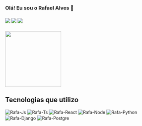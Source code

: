 ### Olá! Eu sou o Rafael Alves 👋

###

<a href="https://instagram.com/rafael.alves92" target="_blank"><img src="https://img.shields.io/badge/Instagram-E4405F?style=for-the-badge&logo=instagram&logoColor=white"></a> 
<a href="https://www.linkedin.com/in/rafaelalves92" target="_blank"><img src="https://img.shields.io/badge/LinkedIn-0077B5?style=for-the-badge&logo=linkedin&logoColor=whitee"></a>
<a href = "mailto:rafaelskz92@gmail.com"><img src="https://img.shields.io/badge/Gmail-D14836?style=for-the-badge&logo=gmail&logoColor=white"></a>

###

<div>
  <img height="180em" src="https://github-readme-stats.vercel.app/api?username=rafaelalves92&show_icons=true&theme=dark&include_all_commits=true&count_private=true"/>
</div>

###

## Tecnologias que utilizo
<div>
  <img align="center" alt="Rafa-Js" src="https://img.shields.io/badge/JavaScript-F7DF1E?style=for-the-badge&logo=javascript&logoColor=black">
  <img align="center" alt="Rafa-Ts" src="https://img.shields.io/badge/TypeScript-007ACC?style=for-the-badge&logo=typescript&logoColor=white">
  <img align="center" alt="Rafa-React" src="https://img.shields.io/badge/React-20232A?style=for-the-badge&logo=react&logoColor=61DAFB">
  <img align="center" alt="Rafa-Node" src="https://img.shields.io/badge/Node.js-43853D?style=for-the-badge&logo=node.js&logoColor=white">
  <img align="center" alt="Rafa-Python" src="https://img.shields.io/badge/Python-14354C?style=for-the-badge&logo=python&logoColor=white">
  <img align="center" alt="Rafa-Django" src="https://img.shields.io/badge/Django-092E20?style=for-the-badge&logo=django&logoColor=white">
  <img align="center" alt="Rafa-Postgre" src="https://img.shields.io/badge/PostgreSQL-316192?style=for-the-badge&logo=postgresql&logoColor=white">
</div>
